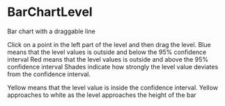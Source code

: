 # BarChartLevel
Bar chart with a draggable line

Click on a point in the left part of the level and then drag the level.
Blue means that the level values is outside and below the 95% confidence interval
Red means that the level values is outside and above the 95% confidence interval
Shades indicate how strongly the level value deviates from the confidence interval.

Yellow means that the level value is inside the confidence interval.
Yellow approaches to white as the level approaches the height of the bar
